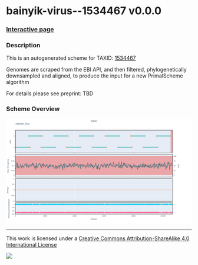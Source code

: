 # bainyik-virus--1534467 v0.0.0

### [Interactive page](https://chrisgkent.github.io/schemes/bainyik-virus--1534467-1000-v0.0.0)

### Description

This is an autogenerated scheme for TAXID: [1534467](https://www.ncbi.nlm.nih.gov/Taxonomy/Browser/wwwtax.cgi?mode=Info&id=1534467&lvl=3&lin=f&keep=1&srchmode=1&unlock)

Genomes are scraped from the EBI API, and then filtered, phylogenetically downsampled and aligned, to produce the input for a new PrimalScheme algorithm

For details please see preprint: TBD

### Scheme Overview

![Alt text](work/1534467_final.png '1534467_final.png')

------------------------------------------------------------------------

This work is licensed under a [Creative Commons Attribution-ShareAlike 4.0 International License](http://creativecommons.org/licenses/by-sa/4.0/) 

![](https://i.creativecommons.org/l/by-sa/4.0/88x31.png)